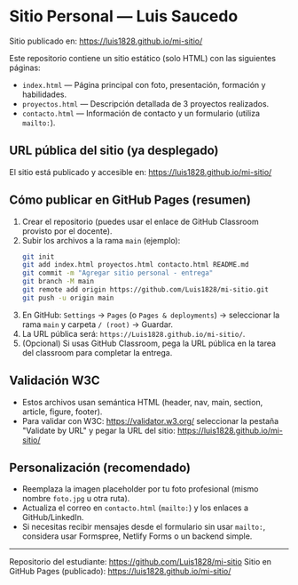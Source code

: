 # Sitio Personal — Luis Saucedo

Sitio publicado en: https://luis1828.github.io/mi-sitio/

Este repositorio contiene un sitio estático (solo HTML) con las siguientes páginas:
- `index.html` — Página principal con foto, presentación, formación y habilidades.
- `proyectos.html` — Descripción detallada de 3 proyectos realizados.
- `contacto.html` — Información de contacto y un formulario (utiliza `mailto:`).

## URL pública del sitio (ya desplegado)

El sitio está publicado y accesible en: https://luis1828.github.io/mi-sitio/

## Cómo publicar en GitHub Pages (resumen)

1. Crear el repositorio (puedes usar el enlace de GitHub Classroom provisto por el docente).
2. Subir los archivos a la rama `main` (ejemplo):
   ```bash
   git init
   git add index.html proyectos.html contacto.html README.md
   git commit -m "Agregar sitio personal - entrega"
   git branch -M main
   git remote add origin https://github.com/Luis1828/mi-sitio.git
   git push -u origin main
   ```
3. En GitHub: `Settings` → `Pages` (o `Pages & deployments`) → seleccionar la rama `main` y carpeta `/ (root)` → Guardar.
4. La URL pública será: `https://Luis1828.github.io/mi-sitio/`.
5. (Opcional) Si usas GitHub Classroom, pega la URL pública en la tarea del classroom para completar la entrega.

## Validación W3C

- Estos archivos usan semántica HTML (header, nav, main, section, article, figure, footer).
- Para validar con W3C: https://validator.w3.org/ seleccionar la pestaña "Validate by URL" y pegar la URL del sitio: https://luis1828.github.io/mi-sitio/

## Personalización (recomendado)

- Reemplaza la imagen placeholder por tu foto profesional (mismo nombre `foto.jpg` u otra ruta).
- Actualiza el correo en `contacto.html` (`mailto:`) y los enlaces a GitHub/LinkedIn.
- Si necesitas recibir mensajes desde el formulario sin usar `mailto:`, considera usar Formspree, Netlify Forms o un backend simple.

---
Repositorio del estudiante: https://github.com/Luis1828/mi-sitio
Sitio en GitHub Pages (publicado): https://luis1828.github.io/mi-sitio/
